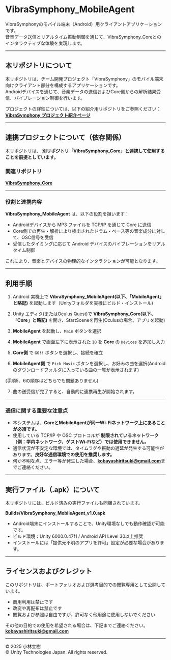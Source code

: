 # VibraSymphony_MobileAgent
VibraSymphonyのモバイル端末（Android）用クライアントアプリケーションです。  
音楽データ送信とリアルタイム振動制御を通じて、VibraSymphony_Coreとのインタラクティブな体験を実現します。

---

## 本リポジトリについて

本リポジトリは、チーム開発プロジェクト「VibraSymphony」のモバイル端末向けクライアント部分を構成するアプリケーションです。  
Androidデバイスを通じて、音楽データの送信およびCore側からの解析結果受信、バイブレーション制御を行います。

プロジェクトの詳細については、以下の紹介用リポジトリをご参照ください：  
**[VibraSymphony プロジェクト紹介ページ](https://github.com/rickyKunn/VibraSymphony_Description)**

---

## 連携プロジェクトについて（依存関係）

本リポジトリは、 **別リポジトリ「VibraSymphony_Core」と連携して使用することを前提としています。**

### 関連リポジトリ

**[VibraSymphony_Core](https://github.com/rickyKunn/VibraSymphony_Core)**

---

### 役割と連携内容

**VibraSymphony_MobileAgent** は、以下の役割を担います：

- Androidデバイスから MP3 ファイルを TCP/IP を通じて Core に送信
- Core側での再生・解析により検出されたドラム・ベース等の音楽成分に対して、OSC信号を受信
- 受信したタイミングに応じて Android デバイスのバイブレーションをリアルタイム制御

これにより、音楽とデバイスの物理的なインタラクションが可能となります。

---

## 利用手順

1. Android 実機上で **VibraSymphony_MobileAgent(以下、「MobileAgent」と略記)** を起動します（Unityフォルダを実機にビルド・インストール)

2. Unity エディタ(またはOculus Quest)で **VibraSymphony_Core(以下、「Core」と略記)** を開き、StartSceneを再生(Oculusの場合、アプリを起動)

3. **MobileAgent** を起動し、`Main` ボタンを選択

4. **MobileAgent** で画面左下に表示された `ID` を **Core** の `Devices` を追加し入力

5. **Core側** で `GO!!` ボタンを選択し、接続を確立

6. **MobileAgent側** で `Pick Music` ボタンを選択し、お好みの曲を選択(Androidのダウンロードフォルダに入っている曲の一覧が表示されます)

(手順5、6の順序はどちらでも問題ありません)

7. 曲の送受信が完了すると、自動的に連携再生が開始されます。

---

### 通信に関する重要な注意点

- 本システムは、**CoreとMobileAgentが同一Wi-Fiネットワーク上にあることが必須です。**
- 使用している TCP/IP や OSC プロトコルが **制限されているネットワーク（例：学内ネットワーク、ゲストWi-Fiなど）では使用できません。**
- 通信状況が不安定な環境では、タイムラグや振動の遅延が発生する可能性があります。**良好な通信環境での使用を推奨します。**
- 何か不明な点、エラー等が発生した場合、**kobayashiritsuki@gmail.com**までご連絡ください。

---

## 実行ファイル（.apk）について

本リポジトリには、ビルド済みの実行ファイルも同梱されています。

 **Builds/VibraSymphony_MobileAgent_v1.0.apk**

- Android端末にインストールすることで、Unity環境なしでも動作確認が可能です。
- ビルド環境：Unity 6000.0.47f1 / Android API Level 30以上推奨
- インストールには「提供元不明のアプリを許可」設定が必要な場合があります。

---

## ライセンスおよびクレジット

このリポジトリは、ポートフォリオおよび選考目的での閲覧専用として公開しています。

- 商用利用は禁止です  
- 改変や再配布は禁止です  
- 閲覧および参照は自由ですが、許可なく他用途に使用しないでください

その他の目的での使用を希望される場合は、下記までご連絡ください。  
**kobayashiritsuki@gmail.com**

---

© 2025 小林立樹  
© Unity Technologies Japan. All rights reserved.
